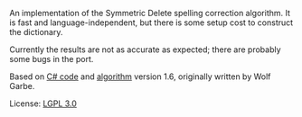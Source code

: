 An implementation of the Symmetric Delete spelling correction algorithm.
It is fast and language-independent, but there is some setup cost to construct
the dictionary.

Currently the results are not as accurate as expected; there are probably some
bugs in the port.

Based on [C# code](http://blog.faroo.com/2012/06/24/1000x-faster-spelling-correction-source-code-released/)
and [algorithm](http://blog.faroo.com/2012/06/07/improved-edit-distance-based-spelling-correction/)
version 1.6, originally written by Wolf Garbe.

License: [LGPL 3.0](http://www.opensource.org/licenses/LGPL-3.0)
